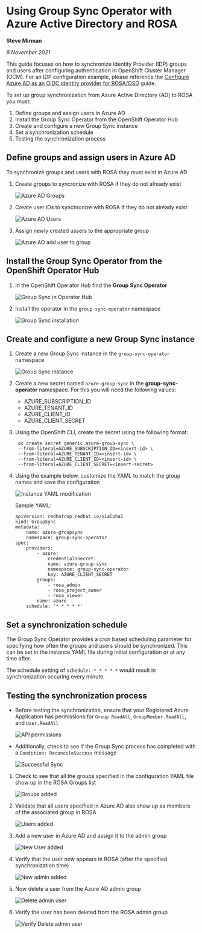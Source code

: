 # Using Group Sync Operator with Azure Active Directory and ROSA #

**Steve Mirman**

*8 November 2021*

This guide focuses on how to synchronize Identity Provider (IDP) groups and users after configuring authentication in OpenShift Cluster Manager (OCM). For an IDP configuration example, please reference the [Configure Azure AD as an OIDC identity provider for ROSA/OSD](https://mobb.ninja/docs/idp/azuread/) guide.

To set up group synchronization from Azure Active Directory (AD) to ROSA you must:

1. Define groups and assign users in Azure AD
1. Install the Group Sync Operator from the OpenShift Operator Hub
1. Create and configure a new Group Sync instance
1. Set a synchronization schedule
1. Testing the synchronization process

## Define groups and assign users in Azure AD ##

To synchronize groups and users with ROSA they must exist in Azure AD

1. Create groups to syncronize with ROSA if they do not already exist

    ![Azure AD Groups](./images/az-ad-grp.png)

1. Create user IDs to synchronize with ROSA if they do not already exist 
    
    ![Azure AD Users](./images/az-ad-usr.png)

1. Assign newly created ussers to the appropriate group  
    
    ![Azure AD add user to group](./images/az-ad-assign.png)

## Install the Group Sync Operator from the OpenShift Operator Hub ##

1. In the OpenShift Operator Hub find the **Group Sync Operator**

    ![Group Sync in Operator Hub](./images/grp-sync-opr-hub.png)

1. Install the operator in the `group-sync-operator` namespace

    ![Group Sync installation](./images/grp-sync-opr-inst.png)

## Create and configure a new Group Sync instance ##

1. Create a new Group Sync instance in the `group-sync-operator` namespace

    ![Group Sync instance](./images/grp-sync-instance.png)

1. Create a new secret named `azure-group-sync` in the **group-sync-operator** namespace. For this you will need the following values:
    - AZURE_SUBSCRIPTION_ID
    - AZURE_TENANT_ID
    - AZURE_CLIENT_ID
    - AZURE_CLIENT_SECRET

1. Using the OpenShift CLI, create the secret using the following format:

        oc create secret generic azure-group-sync \
        --from-literal=AZURE_SUBSCRIPTION_ID=<insert-id> \
        --from-literal=AZURE_TENANT_ID=<insert-id> \
        --from-literal=AZURE_CLIENT_ID=<insert-id> \
        --from-literal=AZURE_CLIENT_SECRET=<insert-secret>
    
1. Using the example below, customize the YAML to match the group names and save the configuration

    ![Instance YAML modification](./images/grp-sync-yaml.png)

    Sample YAML:
    ```
    apiVersion: redhatcop.redhat.io/v1alpha1
    kind: GroupSync
    metadata:
        name: azure-groupsync
        namespace: group-sync-operator
    spec:
        providers:
            - azure:
                credentialsSecret:
                name: azure-group-sync
                namespace: group-sync-operator
                key: AZURE_CLIENT_SECRET
            groups:
                - rosa_admin
                - rosa_project_owner
                - rosa_viewer
            name: azure
        schedule: '* * * * *'
    ```

## Set a synchronization schedule ##

The Group Sync Operator provides a cron based scheduling parameter for specifying how often the groups and users should be synchronized. This can be set in the instance YAML file during initial configuration or at any time after.

The schedule setting of `schedule: * * * * *` would result in synchronization occuring every minute.

## Testing the synchronization process ##

- Before testing the synchronization, ensure that your Registered Azure Application has permissions for `Group.ReadAll`, `GroupMember.ReadAll`, and `User.ReadAll`

    ![API permissions](./images/grp-sync-api-perm.png)

- Additionally, check to see if the Group Sync process has completed with a `Condition: ReconcileSuccess` message

    ![Successful Sync](./images/grp-sync-success.png)

1. Check to see that all the groups specified in the configuration YAML file show up in the ROSA Groups list

    ![Groups added](./images/grp-sync-success-grp.png)

1. Validate that all users specified in Azure AD also show up as members of the associated group in ROSA

    ![Users added](./images/grp-sync-success-usr.png)

1. Add a new user in Azure AD and assign it to the admin group

    ![New User added](./images/grp-sync-new-usr.png)

1. Verify that the user now appears in ROSA (after the specified synchronization time)

    ![New admin added](./images/grp-sync-new-admin.png)

1. Now delete a user from the Azure AD admin group

    ![Delete admin user](./images/grp-sync-del-admin.png)

1. Verify the user has been deleted from the ROSA admin group

    ![Verify Delete admin user](./images/grp-sync-verify-del-admin.png)
